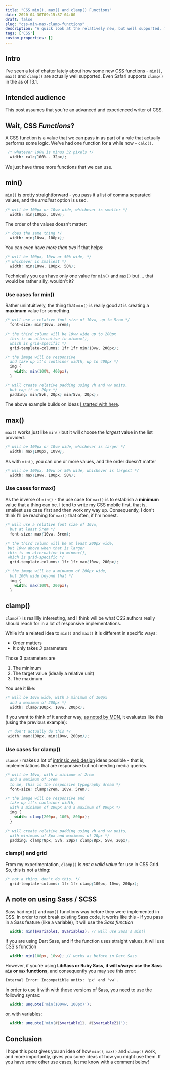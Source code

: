 ```yaml
---
title: "CSS min(), max() and clamp() Functions"
date: 2020-04-30T09:15:37-04:00
draft: false
slug: "css-min-max-clamp-functions"
description: "A quick look at the relatively new, but well supported, min(), max() and clamp() functions and how you might use them."
tags: ['CSS']
custom_properties: []
---
```


## Intro

I've seen a lot of chatter lately about how some new CSS functions - `min()`, `max()` and `clamp()` are actually well supported. Even Safari supports `clamp()` in the as of 13.1.

## Intended audience

This post assumes that you're an advanced and experienced writer of CSS.

## Wait, CSS _Functions_?

A CSS function is a value that we can pass in as part of a rule that actually performs some logic. We've had one function for a while now - `calc()`.

```css
 /* whatever 100% is minus 32 pixels */
  width: calc(100% - 32px);
```

We just have three more functions that we can use.

## min()

`min()` is pretty straightforward - you pass it a list of comma separated values, and the *smallest* option is used.

```css
/* will be 100px or 10vw wide, whichever is smaller */
  width: min(100px, 10vw);
```

The order of the values doesn't matter:

```css
/* does the same thing */
  width: min(10vw, 100px);
```

You can even have _more than two_ if that helps:

```css
/* will be 100px, 10vw or 50% wide, */
/* whichever is smallest */
  width: min(10vw, 100px, 50%);
```

Technically you can have only one value for `min()` and `max()` but ... that would be rather silly, wouldn't it?

### Use cases for min()

Rather unintuitively, the thing that `min()` is really good at is creating a **maximum** value for something.

```css
/* will use a relative font size of 10vw, up to 5rem */
  font-size: min(10vw, 5rem);
```

```css
/* the third column will be 10vw wide up to 200px
  this is an alternative to minmax(),
  which is grid-specific */
  grid-template-columns: 1fr 1fr min(10vw, 200px);
```

```css
/* the image will be responsive
  and take up it's container width, up to 400px */
  img {
    width: min(100%, 400px);
  }
```

```css
/* will create relative padding using vh and vw units,
  but cap it at 20px */
  padding: min(5vh, 20px) min(5vw, 20px);
```

The above example builds on ideas [I started with here](/responsive-spacing-with-viewport-units/).

## max()

`max()` works just like `min()` but it will choose the *largest* value in the list provided.

```css
/* will be 100px or 10vw wide, whichever is larger */
  width: max(100px, 10vw);
```

As with `min()`, you can one or more values, and the order doesn't matter

```css
/* will be 100px, 10vw or 50% wide, whichever is largest */
  width: max(10vw, 100px, 50%);
```

### Use cases for max()

As the inverse of `min()` - the use case for `max()` is to establish a **minimum** value that a thing can be. I tend to write my CSS mobile first, that is, smallest use case first and then work my way up. Consequently, I don't think I'll be reaching for `max()` that often, if I'm honest.

```css
/* will use a relative font size of 10vw,
  but at least 5rem */
  font-size: max(10vw, 5rem);
```

```css
/* the third column will be at least 200px wide,
 but 10vw above when that is larger
 this is an alternative to minmax(),
 which is grid-specific */
  grid-template-columns: 1fr 1fr max(10vw, 200px);
```

```css
/* the image will be a minumum of 200px wide,
  but 100% wide beyond that */
  img {
    width: max(100%, 200px);
  }
```

## clamp()

`clamp()` is reallllly interesting, and I think will be what CSS authors really should reach for in a lot of responsive implementations.

While it's a related idea to `min()` and `max()` it is different in specific ways:

- Order matters
- It only takes *3* parameters

Those 3 parameters are

1. The minimum
2. The target value (ideally a relative unit)
3. The maximum

You use it like:

```css
/* will be 10vw wide, with a minimum of 100px
  and a maximum of 200px */
  width: clamp(100px, 10vw, 200px);
```

If you want to think of it another way, [as noted by MDN](https://developer.mozilla.org/en-US/docs/Web/CSS/clamp), it evaluates like this (using the previous example):

```css
 /* don't actually do this */
 width: max(100px, min(10vw, 200px));
```

### Use cases for clamp()

`clamp()` makes a lot of [intrinsic web design](https://www.youtube.com/watch?v=AMPKmh98XLY) ideas possible - that is, implementations that are responsive but not needing media queries.

```css
/* will be 10vw, with a minimum of 2rem
  and a maximum of 5rem
  to me, this is the responsive typography dream */
  font-size: clamp(2rem, 10vw, 5rem);
```

```css
/* the image will be responsive and
  take up it's container width,
  with a minimum of 200px and a maximum of 800px */
  img {
    width: clamp(200px, 100%, 800px);
  }
```

```css
/* will create relative padding using vh and vw units,
  with minimums of 8px and maximums of 20px */
  padding: clamp(8px, 5vh, 20px) clamp(8px, 5vw, 20px);
```

### clamp() and grid

From my experimentation, `clamp()` is *not a valid value* for use in CSS Grid. So, this is not a thing:

```css
/* not a thing. don't do this. */
  grid-template-columns: 1fr 1fr clamp(100px, 10vw, 200px);
```

## A note on using Sass / SCSS

Sass had `min()` and `max()` functions way before they were implemented in CSS. In order to not break existing Sass code, it works like this - if you pass in a Sass feature (like a variable), it will use the _Sass function_

```scss
  width: min($variable1, $variable2); // will use Sass's min()
```

If you are using Dart Sass, and if the function uses straight values, it will use CSS's function

```scss
  width: min(100px, 10vw); // works as before in Dart Sass
```

However, if you're using **LibSass or Ruby Sass, it will _always_ use the Sass `min` or `max` functions**, and consequently you may see this error:

`Internal Error: Incompatible units: 'px' and 'vw'.`

In order to use it with with those versions of Sass, you need to use the following syntax:

```scss
  width: unquote('min(100vw, 100px)');
```

or, with variables:

```scss
  width: unquote('min(#{$variable1}, #{$variable2})');
```

## Conclusion

I hope this post gives you an idea of how `min()`, `max()` and `clamp()` work, and more importantly, gives you some ideas of how you might use them. If you have some other use cases, let me know with a comment below!
